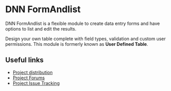 # DNN FormAndlist
DNN FormAndlist is a flexible module to create data entry forms and have options to list and edit the results.

Design your own table complete with field types, validation and custom user permissions. This module is formerly known as __User Defined Table__.

Useful links
------------
* [Project distribution](https://github.com/DNNCommunity/DNN.FormAndList)
* [Project Forums](http://www.dnnsoftware.com/forums/forumid/56/scope/threads)
* [Project Issue Tracking](https://github.com/DNNCommunity/DNN.FormAndList/issues)
